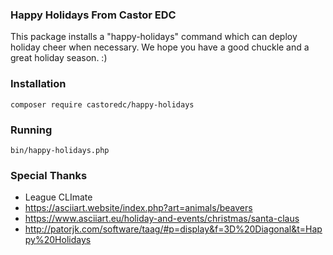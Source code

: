 ### Happy Holidays From Castor EDC

This package installs a "happy-holidays" command which can deploy holiday cheer when necessary. We hope you have a good chuckle and a great holiday season. :)

### Installation

```
composer require castoredc/happy-holidays
```

### Running

```
bin/happy-holidays.php
```

### Special Thanks
- League CLImate
- https://asciiart.website/index.php?art=animals/beavers
- https://www.asciiart.eu/holiday-and-events/christmas/santa-claus
- http://patorjk.com/software/taag/#p=display&f=3D%20Diagonal&t=Happy%20Holidays
